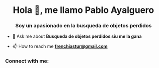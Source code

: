 <h1 align="center">Hola 👋, me llamo Pablo Ayalguero</h1>
<h3 align="center">Soy un apasionado en la busqueda de objetos perdidos</h3>

- 💬 Ask me about **Busqueda de objetos perdidos siu me la gana**

- 📫 How to reach me **frenchiastur@gmail.com**

<h3 align="left">Connect with me:</h3>
<p align="left">
</p>

